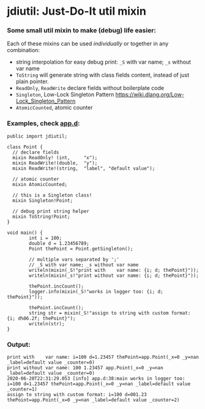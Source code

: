 # jdiutil: Just-Do-It util mixin

### Some small util mixin to make (debug) life easier:

Each of these mixins can be used *individually* or together in any combination:

* string interpolation for easy debug print: `_S` with var name; `_s` without var name
* `ToString` will generate string with class fields content, instead of just plain pointer.
* `ReadOnly`, `ReadWrite` declare fields without boilerplate code
* `Singleton`, Low-Lock Singleton Pattern <https://wiki.dlang.org/Low-Lock_Singleton_Pattern>
* `AtomicCounted`, atomic counter


### Examples, check [app.d](https://github.com/mingwugmail/jdiutil/blob/master/source/app.d):
```
public import jdiutil;

class Point {
  // declare fields
  mixin ReadOnly! (int,     "x");
  mixin ReadWrite!(double,  "y");
  mixin ReadWrite!(string,  "label", "default value");

  // atomic counter
  mixin AtomicCounted;

  // this is a Singleton class!
  mixin Singleton!Point;

  // debug print string helper
  mixin ToString!Point;
}

void main() {
        int i = 100;
        double d = 1.23456789;
        Point thePoint = Point.getSingleton();

        // multiple vars separated by ';'
        // _S with var name; _s without var name
        writeln(mixin(_S!"print with    var name: {i; d; thePoint}"));
        writeln(mixin(_s!"print without var name: {i; d; thePoint}"));

        thePoint.incCount();
        logger.info(mixin(_S!"works in logger too: {i; d; thePoint}"));

        thePoint.incCount();
        string str = mixin(_S!"assign to string with custom format: {i; d%06.2f; thePoint}");
        writeln(str);
}
```

### Output:
```
print with    var name: i=100 d=1.23457 thePoint=app.Point(_x=0 _y=nan _label=default value _counter=0)
print without var name: 100 1.23457 app.Point(_x=0 _y=nan _label=default value _counter=0)
2020-06-20T22:31:29.053 [info] app.d:38:main works in logger too: i=100 d=1.23457 thePoint=app.Point(_x=0 _y=nan _label=default value _counter=1)
assign to string with custom format: i=100 d=001.23 thePoint=app.Point(_x=0 _y=nan _label=default value _counter=2)
```
